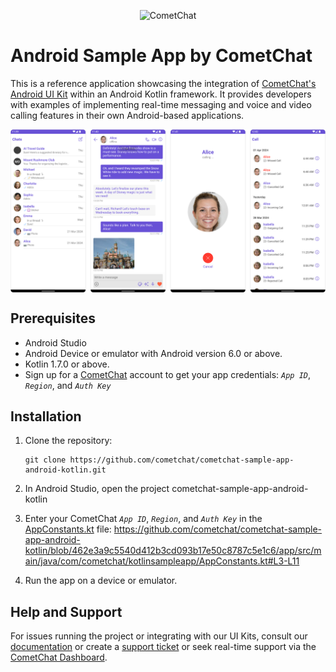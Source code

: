 <p align="center">
  <img alt="CometChat" src="https://assets.cometchat.io/website/images/logos/banner.png">
</p>

# Android Sample App by CometChat

This is a reference application showcasing the integration of [CometChat's Android UI Kit](https://www.cometchat.com/docs/v4/android-uikit/overview) within an Android Kotlin framework. It provides developers with examples of implementing real-time messaging and voice and video calling features in their own Android-based applications.

<div style="
    display: flex;
    align-items: center;
    justify-content: center;">
   <img src="./Screenshots/overview_cometchat_screens.png" >
</div>

## Prerequisites

- Android Studio
- Android Device or emulator with Android version 6.0 or above.
- Kotlin 1.7.0 or above.
- Sign up for a [CometChat](https://app.cometchat.com/) account to get your app credentials: _`App ID`_, _`Region`_, and _`Auth Key`_


## Installation
1. Clone the repository:
    ```
    git clone https://github.com/cometchat/cometchat-sample-app-android-kotlin.git
    ```
2. In Android Studio, open the project cometchat-sample-app-android-kotlin

3. Enter your CometChat _`App ID`_, _`Region`_, and _`Auth Key`_ in the [AppConstants.kt](https://github.com/cometchat/cometchat-sample-app-android-kotlin/blob/v4/app/src/main/java/com/cometchat/kotlinsampleapp/AppConstants.kt) file:
   https://github.com/cometchat/cometchat-sample-app-android-kotlin/blob/462e3a9c5540d412b3cd093b17e50c8787c5e1c6/app/src/main/java/com/cometchat/kotlinsampleapp/AppConstants.kt#L3-L11

4. Run the app on a device or emulator.


## Help and Support
For issues running the project or integrating with our UI Kits, consult our [documentation](https://www.cometchat.com/docs/android-uikit/integration) or create a [support ticket](https://help.cometchat.com/hc/en-us) or seek real-time support via the [CometChat Dashboard](http://app.cometchat.com/).
